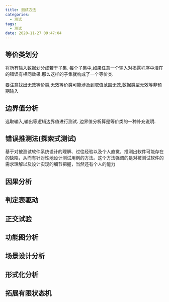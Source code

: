 ```yaml
---
title: 测试方法
categories:
  - 测试
tags:
  - 测试
date: 2020-11-27 09:47:04
---
```


## 等价类划分

将所有输入数据划分成若干子集. 每个子集中,如果任意一个输入对揭露程序中潜在的错误有相同效果,那么这样的子集就构成了一个等价类.

要注意找出无效等价类,无效等价类可能涉及到取值范围无效,数据类型无效等非预期输入

## 边界值分析

选取输入,输出等逻辑边界值进行测试. 边界值分析算是等价类的一种补充说明.

## 错误推测法(探索式测试)

基于对被测试软件系统设计的理解、过往经验以及个人直觉，推测出软件可能存在的缺陷，从而有针对性地设计测试用例的方法。这个方法强调的是对被测试软件的需求理解以及设计实现的细节把握，当然还有个人的能力
<!--more-->
## 因果分析

## 判定表驱动

## 正交试验

## 功能图分析

## 场景设计分析

## 形式化分析

## 拓展有限状态机